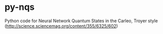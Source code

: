 # py-nqs
Python code for Neural Network Quantum States in the Carleo, Troyer style (http://science.sciencemag.org/content/355/6325/602)
